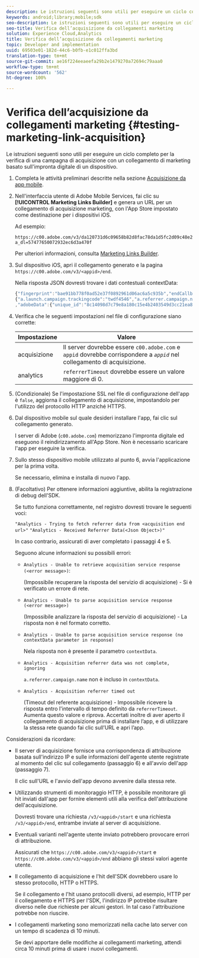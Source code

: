 ```yaml
---
description: Le istruzioni seguenti sono utili per eseguire un ciclo completo per la verifica di una campagna di acquisizione con un collegamento di marketing basato sull'impronta digitale di un dispositivo.
keywords: android;library;mobile;sdk
seo-description: Le istruzioni seguenti sono utili per eseguire un ciclo completo per la verifica di una campagna di acquisizione con un collegamento di marketing basato sull'impronta digitale di un dispositivo.
seo-title: Verifica dell’acquisizione da collegamenti marketing
solution: Experience Cloud,Analytics
title: Verifica dell’acquisizione da collegamenti marketing
topic: Developer and implementation
uuid: 69503e01-182d-44c6-b0fb-e1c012ffa3bd
translation-type: tm+mt
source-git-commit: ae16f224eeaeefa29b2e1479270a72694c79aaa0
workflow-type: tm+mt
source-wordcount: '562'
ht-degree: 100%

---
```



# Verifica dell’acquisizione da collegamenti marketing {#testing-marketing-link-acquisition}

Le istruzioni seguenti sono utili per eseguire un ciclo completo per la verifica di una campagna di acquisizione con un collegamento di marketing basato sull&#39;impronta digitale di un dispositivo.

1. Completa le attività preliminari descritte nella sezione [Acquisizione da app mobile](/help/ios/acquisition-main/acquisition.md).
1. Nell&#39;interfaccia utente di Adobe Mobile Services, fai clic su **[!UICONTROL Marketing Links Builder]** e genera un URL per un collegamento di acquisizione marketing, con l&#39;App Store impostato come destinazione per i dispositivi iOS.

   Ad esempio:

   ```
   https://c00.adobe.com/v3/da120731d6c09658b82d8fac78da1d5fc2d09c48e21b3a55f9e2d7344e08425d/start?a_dl=57477650072932ec6d3a470f
   ```

   Per ulteriori informazioni, consulta [Marketing Links Builder](/help/using/acquisition-main/c-marketing-links-builder/c-marketing-links-builder.md).


1. Sul dispositivo iOS, apri il collegamento generato e la pagina `https://c00.adobe.com/v3/<appid>/end`.

   Nella risposta JSON dovresti trovare i dati contestuali contextData:

   ```js
   {"fingerprint":"bae91bb778f0ad52e37f0892961d06ac6a5c935b","endCallbacks":["***"],"timestamp":1464301217,"appguid":"da120731d6c09658b82d8fac78da1d5fc2d09c48e21b3a55f9e2d7344e08425d","contextData":
   {"a.launch.campaign.trackingcode":"twdf4546","a.referrer.campaign.name":"iOS Demo","a.referrer.campaign.trackingcode":"twdf4546"}
   ,"adobeData":{"unique_id":"8c14098d7c79e8a180c15e4b2403549d3cc21ea8","deeplinkid":"57477650072932ec6d3a470f"}}
   ```

1. Verifica che le seguenti impostazioni nel file di configurazione siano corrette:

   | Impostazione | Valore |
   |--- |--- |
   | acquisizione | Il server dovrebbe essere `c00.adobe.com` e `appid` dovrebbe corrispondere a *`appid`* nel collegamento di acquisizione. |
   | analytics | `referrerTimeout` dovrebbe essere un valore maggiore di 0. |

1. (Condizionale) Se l&#39;impostazione SSL nel file di configurazione dell&#39;app è `false`, aggiorna il collegamento di acquisizione, impostandolo per l&#39;utilizzo del protocollo HTTP anziché HTTPS.
1. Dal dispositivo mobile sul quale desideri installare l&#39;app, fai clic sul collegamento generato.

   I server di Adobe (`c00.adobe.com`) memorizzano l&#39;impronta digitale ed eseguono il reindirizzamento all&#39;App Store. Non è necessario scaricare l&#39;app per eseguire la verifica.
1. Sullo stesso dispositivo mobile utilizzato al punto 6, avvia l&#39;applicazione per la prima volta.

   Se necessario, elimina e installa di nuovo l&#39;app.
1. (Facoltativo) Per ottenere informazioni aggiuntive, abilita la registrazione di debug dell&#39;SDK.

   Se tutto funziona correttamente, nel registro dovresti trovare le seguenti voci:

   `"Analytics - Trying to fetch referrer data from <acquisition end url>"`
   `"Analytics - Received Referrer Data(<Json Object>)"`

   In caso contrario, assicurati di aver completato i passaggi 4 e 5.

   Seguono alcune informazioni su possibili errori:

   * `Analytics - Unable to retrieve acquisition service response (<error message>)`:

      (Impossibile recuperare la risposta del servizio di acquisizione) - Si è verificato un errore di rete.

   * `Analytics - Unable to parse acquisition service response (<error message>)`

      (Impossibile analizzare la risposta del servizio di acquisizione) - La risposta non è nel formato corretto.

   * `Analytics - Unable to parse acquisition service response (no contextData parameter in response)`

      Nela risposta non è presente il parametro `contextData`.

   * `Analytics - Acquisition referrer data was not complete, ignoring`

      `a.referrer.campaign.name` non è incluso in `contextData`.

   * `Analytics - Acquisition referrer timed out`

      (Timeout del referente acquisizione) - Impossibile ricevere la risposta entro l&#39;intervallo di tempo definito da `referrerTimeout`. Aumenta questo valore e riprova. Accertati inoltre di aver aperto il collegamento di acquisizione prima di installare l’app, e di utilizzare la stessa rete quando fai clic sull’URL e apri l’app.

Considerazioni da ricordare:

* Il server di acquisizione fornisce una corrispondenza di attribuzione basata sull&#39;indirizzo IP e sulle informazioni dell&#39;agente utente registrate al momento del clic sul collegamento (passaggio 6) e all&#39;avvio dell&#39;app (passaggio 7).

   Il clic sull&#39;URL e l&#39;avvio dell&#39;app devono avvenire dalla stessa rete.

* Utilizzando strumenti di monitoraggio HTTP, è possibile monitorare gli hit inviati dall&#39;app per fornire elementi utili alla verifica dell&#39;attribuzione dell&#39;acquisizione.

   Dovresti trovare una richiesta `/v3/<appid>/start` e una richiesta `/v3/<appid>/end`, entrambe inviate al server di acquisizione.

* Eventuali varianti nell&#39;agente utente inviato potrebbero provocare errori di attribuzione.

   Assicurati che `https://c00.adobe.com/v3/<appid>/start` e `https://c00.adobe.com/v3/<appid>/end` abbiano gli stessi valori agente utente.

* Il collegamento di acquisizione e l&#39;hit dell&#39;SDK dovrebbero usare lo stesso protocollo, HTTP o HTTPS.

   Se il collegamento e l&#39;hit usano protocolli diversi, ad esempio, HTTP per il collegamento e HTTPS per l&#39;SDK, l&#39;indirizzo IP potrebbe risultare diverso nelle due richieste per alcuni gestori. In tal caso l&#39;attribuzione potrebbe non riuscire.

* I collegamenti marketing sono memorizzati nella cache lato server con un tempo di scadenza di 10 minuti.

   Se devi apportare delle modifiche ai collegamenti marketing, attendi circa 10 minuti prima di usare i nuovi collegamenti.